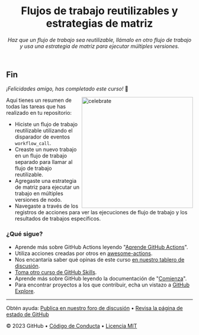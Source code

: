 <header>

<!--
  <<< Notas del autor: Encabezado del curso >>>
  Lee <https://skills.github.com/quickstart> para obtener más información sobre cómo construir cursos usando esta plantilla.
  Incluye una imagen de 1280×640, el nombre del curso en minúsculas con una descripción concisa en énfasis.
  En la configuración de tu repositorio: habilita el repositorio de plantillas, agrega tu imagen social de 1280×640, elimina automáticamente las ramas principales.
  Junto a "Acerca de", agrega descripción y etiquetas; deshabilita las versiones, paquetes y entornos.
  Agrega tu licencia de código abierto, GitHub utiliza la licencia MIT.
-->

# Flujos de trabajo reutilizables y estrategias de matriz

_Haz que un flujo de trabajo sea reutilizable, llámalo en otro flujo de trabajo y usa una estrategia de matriz para ejecutar múltiples versiones._

</header>

<!--
  <<< Notas del autor: Finish >>>
  Revisar lo que aprendimos, solicitar retroalimentación, proporcionar próximos pasos.
-->

## Fin

_¡Felicidades amigo, has completado este curso!_ 🎉

<img src="https://octodex.github.com/images/skatetocat.png" alt=celebrate width=300 align=right>

Aquí tienes un resumen de todas las tareas que has realizado en tu repositorio:

- Hiciste un flujo de trabajo reutilizable utilizando el disparador de eventos `workflow_call`.
- Creaste un nuevo trabajo en un flujo de trabajo separado para llamar al flujo de trabajo reutilizable.
- Agregaste una estrategia de matriz para ejecutar un trabajo en múltiples versiones de nodo.
- Navegaste a través de los registros de acciones para ver las ejecuciones de flujo de trabajo y los resultados de trabajos específicos.

### ¿Qué sigue?

- Aprende más sobre GitHub Actions leyendo "[Aprende GitHub Actions](https://docs.github.com/es/actions/learn-github-actions)".
- Utiliza acciones creadas por otros en [awesome-actions](https://github.com/sdras/awesome-actions).
- Nos encantaría saber qué opinas de este curso [en nuestro tablero de discusión](https://github.com/orgs/skills/discussions/categories/reusable-workflows).
- [Toma otro curso de GitHub Skills](https://github.com/skills).
- Aprende más sobre GitHub leyendo la documentación de "[Comienza](https://docs.github.com/get-started)".
- Para encontrar proyectos a los que contribuir, echa un vistazo a [GitHub Explore](https://github.com/explore).

<footer>

<!--
  <<< Notas del autor: Pie de página >>>
  Agrega un enlace para obtener soporte, página de estado de GitHub, código de conducta, enlace de licencia.
-->

---

Obtén ayuda: [Publica en nuestro foro de discusión](https://github.com/orgs/skills/discussions/categories/test-with-actions) &bull; [Revisa la página de estado de GitHub](https://www.githubstatus.com/)

&copy; 2023 GitHub &bull; [Código de Conducta](https://www.contributor-covenant.org/version/2/1/code_of_conduct/code_of_conduct.md) &bull; [Licencia MIT](https://gh.io/mit)

</footer>
